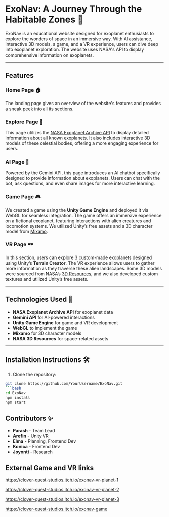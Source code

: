 # ExoNav: A Journey Through the Habitable Zones 🌌

ExoNav is an educational website designed for exoplanet enthusiasts to explore the wonders of space in an immersive way. With AI assistance, interactive 3D models, a game, and a VR experience, users can dive deep into exoplanet exploration. The website uses NASA's API to display comprehensive information on exoplanets.

---

## Features

### Home Page 🏠
The landing page gives an overview of the website's features and provides a sneak peek into all its sections.

### Explore Page 🔭
This page utilizes the [NASA Exoplanet Archive API](https://exoplanetarchive.ipac.caltech.edu/docs/API_queries.html) to display detailed information about all known exoplanets. It also includes interactive 3D models of these celestial bodies, offering a more engaging experience for users.

### AI Page 🤖
Powered by the Gemini API, this page introduces an AI chatbot specifically designed to provide information about exoplanets. Users can chat with the bot, ask questions, and even share images for more interactive learning.

### Game Page 🎮
We created a game using the **Unity Game Engine** and deployed it via WebGL for seamless integration. The game offers an immersive experience on a fictional exoplanet, featuring interactions with alien creatures and locomotion systems. We utilized Unity’s free assets and a 3D character model from [Mixamo](https://www.mixamo.com/).

### VR Page 🕶️
In this section, users can explore 3 custom-made exoplanets designed using Unity’s **Terrain Creator**. The VR experience allows users to gather more information as they traverse these alien landscapes. Some 3D models were sourced from NASA’s [3D Resources](https://nasa3d.arc.nasa.gov/models), and we also developed custom textures and utilized Unity’s free assets.

---

## Technologies Used 🚀
- **NASA Exoplanet Archive API** for exoplanet data
- **Gemini API** for AI-powered interactions
- **Unity Game Engine** for game and VR development
- **WebGL** to implement the game
- **Mixamo** for 3D character models
- **NASA 3D Resources** for space-related assets

---

## Installation Instructions 🛠️
1. Clone the repository:
```bash
git clone https://github.com/YourUsername/ExoNav.git
```bash
cd ExoNav
npm install
npm start
```

## Contributors ✨
- **Parash** - Team Lead
- **Arefin** - Unity VR
- **Elma** - Planning, Frontend Dev
- **Konica** - Frontend Dev
- **Joyonti** - Research




## External Game and VR links
https://clover-quest-studios.itch.io/exonav-vr-planet-1

https://clover-quest-studios.itch.io/exonav-vr-planet-2

https://clover-quest-studios.itch.io/exonav-vr-planet-3

https://clover-quest-studios.itch.io/exonav-game

